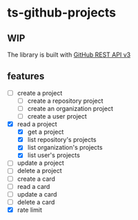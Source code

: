 # ts-github-projects

## WIP

The library is built with [GitHub REST API v3](https://developer.github.com/v3/projects/)


## features

- [ ] create a project
  - [ ] create a repository project
  - [ ] create an organization project
  - [ ] create a user project
- [x] read a project
  - [x] get a project
  - [x] list repository's projects
  - [x] list organization's projects
  - [x] list user's projects
- [ ] update a project
- [ ] delete a project
- [ ] create a card
- [ ] read a card
- [ ] update a card
- [ ] delete a card
- [x] rate limit
